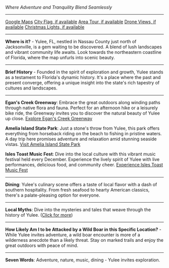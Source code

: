 *Where Adventure and Tranquility Blend Seamlessly*

---

[Google Maps](https://www.google.com/maps/place/Yulee,+FL/data=!3m1!1e3)
[City Flag, if available](https://www.google.com/search?tbm=isch&q=Yulee+FL+Flag+Picture)
[Area Tour, if available](https://www.youtube.com/results?search_query=Yulee+FL+4k+tour)
[Drone Views, if available](https://www.youtube.com/results?search_query=Yulee+FL+4k+drone)
[Christmas Lights, if available](https://www.youtube.com/results?search_query=Yulee+FL+christmas+lights&sp=CAI%253D)

---

**Where is it?** - Yulee, FL, nestled in Nassau County just north of Jacksonville, is a gem waiting to be discovered. A blend of lush landscapes and vibrant community life awaits. Look towards the northeastern coastline of Florida, where the map unfurls into scenic beauty.

---

**Brief History** - Founded in the spirit of exploration and growth, Yulee stands as a testament to Florida's dynamic history. It's a place where the past and present converge, offering a unique insight into the state's rich tapestry of cultures and landscapes.

---

**Egan's Creek Greenway**: Embrace the great outdoors along winding paths through native flora and fauna. Perfect for an afternoon hike or a leisurely bike ride, the Greenway invites you to discover the natural beauty of Yulee up close.
[Explore Egan's Creek Greenway](https://www.youtube.com/results?search_query=Yulee+FL+Egan's+Creek+Greenway)

**Amelia Island State Park**: Just a stone's throw from Yulee, this park offers everything from horseback riding on the beach to fishing in pristine waters. A day trip here promises adventure and relaxation amid stunning seaside vistas.
[Visit Amelia Island State Park](https://www.youtube.com/results?search_query=Amelia+Island+State+Park)

**Isles Toast Music Fest**: Dive into the local culture with this vibrant music festival held every December. Experience the lively spirit of Yulee with live performances, delicious food, and community cheer.
[Experience Isles Toast Music Fest](https://www.youtube.com/results?search_query=Yulee+FL+Isles+Toast+Music+Fest)

---

**Dining**: Yulee's culinary scene offers a taste of local flavor with a dash of southern hospitality. From fresh seafood to hearty American classics, there's a palate-pleasing option for everyone.

---

**Local Myths**: Dive into the mysteries and tales that weave through the history of Yulee. ([Click for more](https://www.google.com/search?q=Yulee+FL+local+myths))

---

**How Likely Am I to be Attacked by a Wild Boar in this Specific Location?** - While Yulee invites adventure, a wild boar encounter is more of a wilderness anecdote than a likely threat. Stay on marked trails and enjoy the great outdoors with peace of mind.

---

**Seven Words**: Adventure, nature, music, dining - Yulee invites exploration.